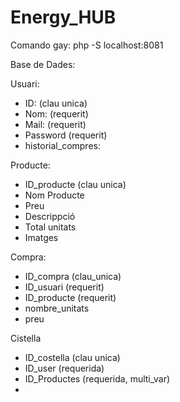 # Energy_HUB

Comando gay: php -S localhost:8081


Base de Dades:

Usuari:
 - ID: (clau unica)
 - Nom: (requerit)
 - Mail: (requerit)
 - Password (requerit)
 - historial_compres: 


Producte:
 - ID_producte (clau unica)
 - Nom Producte
 - Preu
 - Descrippció
 - Total unitats
 - Imatges


Compra: 
 - ID_compra (clau_unica)
 - ID_usuari (requerit)
 - ID_producte (requerit)
 - nombre_unitats
 - preu


Cistella
 - ID_costella (clau unica)
 - ID_user (requerida)
 - ID_Productes (requerida, multi_var)
 - 